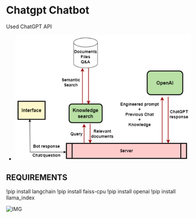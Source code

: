 # Chatgpt Chatbot
Used ChatGPT API 
- ![img](https://github.com/RAJGUPTA28/Chit-ChatBots/blob/main/OpenAI_ChatBot/imgchat.png)

REQUIREMENTS
---
!pip install langchain
!pip install faiss-cpu
!pip install openai
!pip install llama_index


![IMG]()
